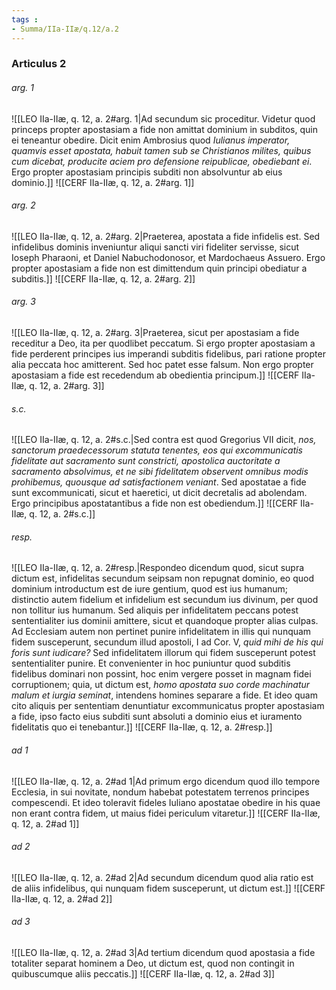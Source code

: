 ```yaml
---
tags : 
- Summa/IIa-IIæ/q.12/a.2
---
```


### Articulus 2

###### arg. 1
![[LEO IIa-IIæ, q. 12, a. 2#arg. 1|Ad secundum sic proceditur. Videtur quod princeps propter apostasiam a fide non amittat dominium in subditos, quin ei teneantur obedire. Dicit enim Ambrosius quod *Iulianus imperator, quamvis esset apostata, habuit tamen sub se Christianos milites, quibus cum dicebat, producite aciem pro defensione reipublicae, obediebant ei*. Ergo propter apostasiam principis subditi non absolvuntur ab eius dominio.]]
![[CERF IIa-IIæ, q. 12, a. 2#arg. 1]]

###### arg. 2
![[LEO IIa-IIæ, q. 12, a. 2#arg. 2|Praeterea, apostata a fide infidelis est. Sed infidelibus dominis inveniuntur aliqui sancti viri fideliter servisse, sicut Ioseph Pharaoni, et Daniel Nabuchodonosor, et Mardochaeus Assuero. Ergo propter apostasiam a fide non est dimittendum quin principi obediatur a subditis.]]
![[CERF IIa-IIæ, q. 12, a. 2#arg. 2]]

###### arg. 3
![[LEO IIa-IIæ, q. 12, a. 2#arg. 3|Praeterea, sicut per apostasiam a fide receditur a Deo, ita per quodlibet peccatum. Si ergo propter apostasiam a fide perderent principes ius imperandi subditis fidelibus, pari ratione propter alia peccata hoc amitterent. Sed hoc patet esse falsum. Non ergo propter apostasiam a fide est recedendum ab obedientia principum.]]
![[CERF IIa-IIæ, q. 12, a. 2#arg. 3]]

###### s.c.
![[LEO IIa-IIæ, q. 12, a. 2#s.c.|Sed contra est quod Gregorius VII dicit, *nos, sanctorum praedecessorum statuta tenentes, eos qui excommunicatis fidelitate aut sacramento sunt constricti, apostolica auctoritate a sacramento absolvimus, et ne sibi fidelitatem observent omnibus modis prohibemus, quousque ad satisfactionem veniant*. Sed apostatae a fide sunt excommunicati, sicut et haeretici, ut dicit decretalis ad abolendam. Ergo principibus apostatantibus a fide non est obediendum.]]
![[CERF IIa-IIæ, q. 12, a. 2#s.c.]]

###### resp.
![[LEO IIa-IIæ, q. 12, a. 2#resp.|Respondeo dicendum quod, sicut supra dictum est, infidelitas secundum seipsam non repugnat dominio, eo quod dominium introductum est de iure gentium, quod est ius humanum; distinctio autem fidelium et infidelium est secundum ius divinum, per quod non tollitur ius humanum. Sed aliquis per infidelitatem peccans potest sententialiter ius dominii amittere, sicut et quandoque propter alias culpas. Ad Ecclesiam autem non pertinet punire infidelitatem in illis qui nunquam fidem susceperunt, secundum illud apostoli, I ad Cor. V, *quid mihi de his qui foris sunt iudicare?* Sed infidelitatem illorum qui fidem susceperunt potest sententialiter punire. Et convenienter in hoc puniuntur quod subditis fidelibus dominari non possint, hoc enim vergere posset in magnam fidei corruptionem; quia, ut dictum est, *homo apostata suo corde machinatur malum et iurgia seminat*, intendens homines separare a fide. Et ideo quam cito aliquis per sententiam denuntiatur excommunicatus propter apostasiam a fide, ipso facto eius subditi sunt absoluti a dominio eius et iuramento fidelitatis quo ei tenebantur.]]
![[CERF IIa-IIæ, q. 12, a. 2#resp.]]

###### ad 1
![[LEO IIa-IIæ, q. 12, a. 2#ad 1|Ad primum ergo dicendum quod illo tempore Ecclesia, in sui novitate, nondum habebat potestatem terrenos principes compescendi. Et ideo toleravit fideles Iuliano apostatae obedire in his quae non erant contra fidem, ut maius fidei periculum vitaretur.]]
![[CERF IIa-IIæ, q. 12, a. 2#ad 1]]

###### ad 2
![[LEO IIa-IIæ, q. 12, a. 2#ad 2|Ad secundum dicendum quod alia ratio est de aliis infidelibus, qui nunquam fidem susceperunt, ut dictum est.]]
![[CERF IIa-IIæ, q. 12, a. 2#ad 2]]

###### ad 3
![[LEO IIa-IIæ, q. 12, a. 2#ad 3|Ad tertium dicendum quod apostasia a fide totaliter separat hominem a Deo, ut dictum est, quod non contingit in quibuscumque aliis peccatis.]]
![[CERF IIa-IIæ, q. 12, a. 2#ad 3]]

